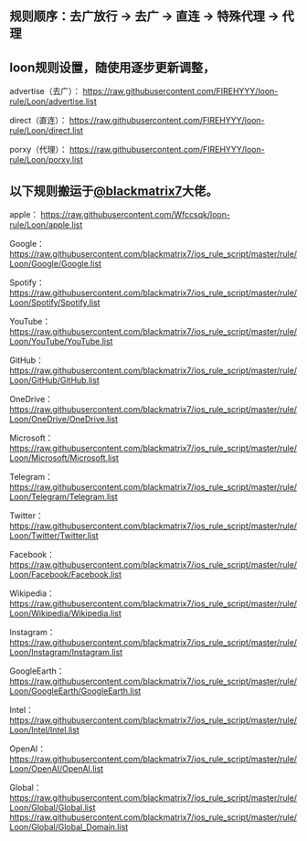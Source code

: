 ## 规则顺序：去广放行 → 去广 → 直连 → 特殊代理 → 代理

## loon规则设置，随使用逐步更新调整，

advertise（去广）：
https://raw.githubusercontent.com/FIREHYYY/loon-rule/Loon/advertise.list

direct（直连）：
https://raw.githubusercontent.com/FIREHYYY/loon-rule/Loon/direct.list

porxy（代理）：
https://raw.githubusercontent.com/FIREHYYY/loon-rule/Loon/porxy.list

## 以下规则搬运于[@blackmatrix7](https://github.com/blackmatrix7)大佬。

apple：
https://raw.githubusercontent.com/Wfccsqk/loon-rule/Loon/apple.list

Google：
https://raw.githubusercontent.com/blackmatrix7/ios_rule_script/master/rule/Loon/Google/Google.list

Spotify：
https://raw.githubusercontent.com/blackmatrix7/ios_rule_script/master/rule/Loon/Spotify/Spotify.list

YouTube：
https://raw.githubusercontent.com/blackmatrix7/ios_rule_script/master/rule/Loon/YouTube/YouTube.list

GitHub：
https://raw.githubusercontent.com/blackmatrix7/ios_rule_script/master/rule/Loon/GitHub/GitHub.list

OneDrive：
https://raw.githubusercontent.com/blackmatrix7/ios_rule_script/master/rule/Loon/OneDrive/OneDrive.list

Microsoft：
https://raw.githubusercontent.com/blackmatrix7/ios_rule_script/master/rule/Loon/Microsoft/Microsoft.list

Telegram：
https://raw.githubusercontent.com/blackmatrix7/ios_rule_script/master/rule/Loon/Telegram/Telegram.list

Twitter：
https://raw.githubusercontent.com/blackmatrix7/ios_rule_script/master/rule/Loon/Twitter/Twitter.list

Facebook：
https://raw.githubusercontent.com/blackmatrix7/ios_rule_script/master/rule/Loon/Facebook/Facebook.list

Wikipedia：
https://raw.githubusercontent.com/blackmatrix7/ios_rule_script/master/rule/Loon/Wikipedia/Wikipedia.list

Instagram：
https://raw.githubusercontent.com/blackmatrix7/ios_rule_script/master/rule/Loon/Instagram/Instagram.list

GoogleEarth：
https://raw.githubusercontent.com/blackmatrix7/ios_rule_script/master/rule/Loon/GoogleEarth/GoogleEarth.list

Intel：
https://raw.githubusercontent.com/blackmatrix7/ios_rule_script/master/rule/Loon/Intel/Intel.list

OpenAI：
https://raw.githubusercontent.com/blackmatrix7/ios_rule_script/master/rule/Loon/OpenAI/OpenAI.list

Global：
https://raw.githubusercontent.com/blackmatrix7/ios_rule_script/master/rule/Loon/Global/Global.list
https://raw.githubusercontent.com/blackmatrix7/ios_rule_script/master/rule/Loon/Global/Global_Domain.list
